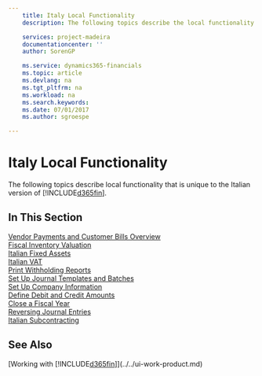 ```yaml
---
    title: Italy Local Functionality
    description: The following topics describe the local functionality in the Italian version of [!INCLUDE[d365fin](../../includes/d365fin_md.md)].

    services: project-madeira
    documentationcenter: ''
    author: SorenGP

    ms.service: dynamics365-financials
    ms.topic: article
    ms.devlang: na
    ms.tgt_pltfrm: na
    ms.workload: na
    ms.search.keywords:
    ms.date: 07/01/2017
    ms.author: sgroespe

---
```

# Italy Local Functionality
The following topics describe local functionality that is unique to the Italian version of [!INCLUDE[d365fin](../../includes/d365fin_md.md)].  

## In This Section  
  [Vendor Payments and Customer Bills Overview](vendor-payments-and-customer-bills-overview.md)  
  [Fiscal Inventory Valuation](fiscal-inventory-valuation.md)  
  [Italian Fixed Assets](italian-fixed-assets.md)  
  [Italian VAT](italian-vat.md)  
  [Print Withholding Reports](how-to-print-withholding-tax-reports.md)  
  [Set Up Journal Templates and Batches](how-to-set-up-journal-templates-and-batches.md)  
  [Set Up Company Information](how-to-set-up-company-information.md)  
  [Define Debit and Credit Amounts](how-to-define-debit-and-credit-amounts.md)  
  [Close a Fiscal Year](how-to-close-a-fiscal-year.md)  
  [Reversing Journal Entries](reversing-journal-entries.md)  
  [Italian Subcontracting](italian-subcontracting.md)  

## See Also
[Working with [!INCLUDE[d365fin](../../includes/d365fin_md.md)]](../../ui-work-product.md)  
